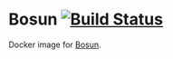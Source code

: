 # Bosun [![Build Status](https://travis-ci.org/mkubenka/docker-bosun.svg?branch=master)](https://travis-ci.org/mkubenka/docker-bosun)

Docker image for [Bosun](https://bosun.org/).

